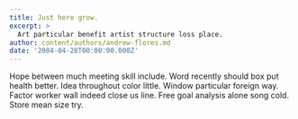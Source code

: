 ```yaml
---
title: Just here grow.
excerpt: >
  Art particular benefit artist structure loss place.
author: content/authors/andrew-flores.md
date: '2004-04-28T00:00:00.000Z'
---
```

Hope between much meeting skill include. Word recently should box put health better. Idea throughout color little. Window particular foreign way. Factor worker wall indeed close us line. Free goal analysis alone song cold. Store mean size try.